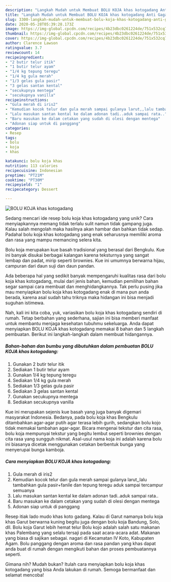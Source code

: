 ```yaml
---
description: "Langkah Mudah untuk Membuat BOLU KOJA khas kotogadang Anti Gagal"
title: "Langkah Mudah untuk Membuat BOLU KOJA khas kotogadang Anti Gagal"
slug: 3300-langkah-mudah-untuk-membuat-bolu-koja-khas-kotogadang-anti-gagal
date: 2020-05-28T05:39:28.173Z
image: https://img-global.cpcdn.com/recipes/4b23dbc0261224de/751x532cq70/bolu-koja-khas-kotogadang-foto-resep-utama.jpg
thumbnail: https://img-global.cpcdn.com/recipes/4b23dbc0261224de/751x532cq70/bolu-koja-khas-kotogadang-foto-resep-utama.jpg
cover: https://img-global.cpcdn.com/recipes/4b23dbc0261224de/751x532cq70/bolu-koja-khas-kotogadang-foto-resep-utama.jpg
author: Clarence Lawson
ratingvalue: 3.7
reviewcount: 14
recipeingredient:
- "2 butir telur itik"
- "1 butir telur ayam"
- "1/4 kg tepung teregu"
- "1/4 kg gula merah"
- "1/3 gelas gula pasir"
- "3 gelas santan kental"
- "secukupnya mentega"
- "secukupnya vanilla"
recipeinstructions:
- "Gula merah di iris2"
- "Kemudian kocok telur dan gula merah sampai gulanya larut,,lalu tambahkan gula pasir+fanile dan tepung teregu aduk sampai tercampur semuanya"
- "Lalu masukan santan kental ke dalam adonan tadi..aduk sampai rata.."
- "Baru masukan ke dalam cetakan yang sudah di olesi dengan mentega"
- "Adonan siap untuk di panggang"
categories:
- Resep
tags:
- bolu
- koja
- khas

katakunci: bolu koja khas 
nutrition: 113 calories
recipecuisine: Indonesian
preptime: "PT21M"
cooktime: "PT30M"
recipeyield: "1"
recipecategory: Dessert

---
```



![BOLU KOJA khas kotogadang](https://img-global.cpcdn.com/recipes/4b23dbc0261224de/751x532cq70/bolu-koja-khas-kotogadang-foto-resep-utama.jpg)

Sedang mencari ide resep bolu koja khas kotogadang yang unik? Cara menyiapkannya memang tidak terlalu sulit namun tidak gampang juga. Kalau salah mengolah maka hasilnya akan hambar dan bahkan tidak sedap. Padahal bolu koja khas kotogadang yang enak seharusnya memiliki aroma dan rasa yang mampu memancing selera kita.

Bolu koja merupakan kue basah tradisional yang berasal dari Bengkulu. Kue ini banyak disukai berbagai kalangan karena teksturnya yang sangat lembap dan padat, mirip seperti brownies. Kue ini umumnya berwarna hijau, campuran dari daun suji dan daun pandan.

Ada beberapa hal yang sedikit banyak mempengaruhi kualitas rasa dari bolu koja khas kotogadang, mulai dari jenis bahan, kemudian pemilihan bahan segar sampai cara membuat dan menghidangkannya. Tak perlu pusing jika mau menyiapkan bolu koja khas kotogadang enak di mana pun anda berada, karena asal sudah tahu triknya maka hidangan ini bisa menjadi suguhan istimewa.


Nah, kali ini kita coba, yuk, variasikan bolu koja khas kotogadang sendiri di rumah. Tetap berbahan yang sederhana, sajian ini bisa memberi manfaat untuk membantu menjaga kesehatan tubuhmu sekeluarga. Anda dapat menyiapkan BOLU KOJA khas kotogadang memakai 8 bahan dan 5 langkah pembuatan. Berikut ini langkah-langkah dalam membuat hidangannya.

<!--inarticleads1-->

##### Bahan-bahan dan bumbu yang dibutuhkan dalam pembuatan BOLU KOJA khas kotogadang:

1. Gunakan 2 butir telur itik
1. Sediakan 1 butir telur ayam
1. Gunakan 1/4 kg tepung teregu
1. Sediakan 1/4 kg gula merah
1. Sediakan 1/3 gelas gula pasir
1. Sediakan 3 gelas santan kental
1. Gunakan secukupnya mentega
1. Sediakan secukupnya vanilla


Kue ini merupakan sejenis kue basah yang juga banyak digemari masyarakat Indonesia. Bedanya, pada bolu koja khas Bengkulu ditambahkan agar-agar putih agar terasa lebih gurih, sedangkan bolu kojo tidak memakai tambahan agar-agar. Bicara mengenai tekstur dan cita rasa, bolu koja mempunyai tekstur yang begitu lembut seperti brownies dengan cita rasa yang sungguh nikmat. Asal-usul nama koja ini adalah karena bolu ini biasanya dicetak menggunakan cetakan berbentuk bunga yang menyerupai bunga kamboja. 

<!--inarticleads2-->

##### Cara menyiapkan BOLU KOJA khas kotogadang:

1. Gula merah di iris2
1. Kemudian kocok telur dan gula merah sampai gulanya larut,,lalu tambahkan gula pasir+fanile dan tepung teregu aduk sampai tercampur semuanya
1. Lalu masukan santan kental ke dalam adonan tadi..aduk sampai rata..
1. Baru masukan ke dalam cetakan yang sudah di olesi dengan mentega
1. Adonan siap untuk di panggang


Resep itiak lado mudo khas koto gadang. Kalau di Garut namanya bolu koja khas Garut berwarna kuning begitu juga dengan bolu koja Bandung, Solo, dll. Bolu koja Garut lebih hemat telur Bolu kojo adalah salah satu makanan khas Palembang yang selalu tersaji pada saat acara-acara adat. Makanan yang biasa di sajikan sebagai. nagari di Kecamatan IV Koto, Kabupaten Agam. Bolu panggang dengan aroma dan rasa pandan yang khas dapat anda buat di rumah dengan mengikuti bahan dan proses pembuatannya seperti. 

Gimana nih? Mudah bukan? Itulah cara menyiapkan bolu koja khas kotogadang yang bisa Anda lakukan di rumah. Semoga bermanfaat dan selamat mencoba!
